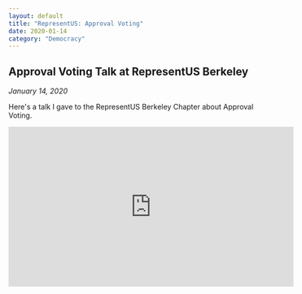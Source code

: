 ```yaml
---
layout: default
title: "RepresentUS: Approval Voting"
date: 2020-01-14
category: "Democracy"
---
```


## Approval Voting Talk at RepresentUS Berkeley

*January 14, 2020*

Here's a talk I gave to the RepresentUS Berkeley Chapter about Approval Voting.

<div class="video-container">
  <iframe width="560" height="315" src="https://www.youtube.com/embed/-cnBHiBdNqQ" frameborder="0" allow="accelerometer; autoplay; encrypted-media; gyroscope; picture-in-picture" allowfullscreen></iframe>
</div>
